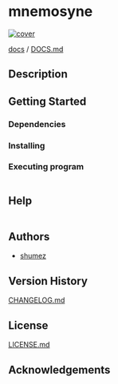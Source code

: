 <!--
@Author: shumez
@Date:   2018-05-19 15:56:12
@Project:	mnemosyne
@Filename: README.md
@Last modified by:   shumez
@Last modified time: 2018-06-30 13:30:25
-->


# mnemosyne


[![cover](img/)][img]


[docs] / [DOCS.md]


## Description


## Getting Started



### Dependencies



### Installing



### Executing program

```
```

## Help

```
```

## Authors

* [shumez]

## Version History

[CHANGELOG.md]

## License

[LICENSE.md]


## Acknowledgements


<!-- ------------------------------- -->
[shumez]: shumez
[img]: img/
[DOCS.md]: docs/DOCS.md
[docs]: docs/
[CHANGELOG.md]: CHANGELOG.md
[LICENSE.md]: LICENSE.md
